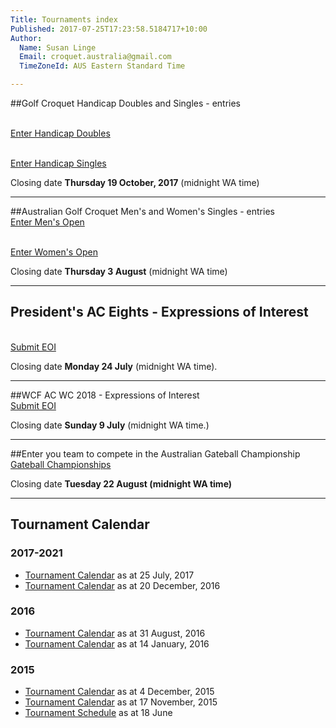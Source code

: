 ```yaml
---
Title: Tournaments index
Published: 2017-07-25T17:23:58.5184717+10:00
Author:
  Name: Susan Linge
  Email: croquet.australia@gmail.com
  TimeZoneId: AUS Eastern Standard Time

---
```

##Golf Croquet Handicap Doubles and Singles - entries

<br/><a href="/tournaments/2017/gc/handicap-doubles" class="btn btn-primary btn-lg" role="button">Enter Handicap Doubles</a>

<br/><a href="/tournaments/2017/gc/handicap-singles" class="btn btn-primary btn-lg" role="button">Enter Handicap Singles</a>

Closing date **Thursday 19 October, 2017** (midnight WA time)
________________

##Australian Golf Croquet Men's and Women's Singles - entries
<br/><a href="/tournaments/2017/gc/mens-open" class="btn btn-primary btn-lg" role="button">Enter Men's Open</a>

<br/><a href="/tournaments/2017/gc/womens-open" class="btn btn-primary btn-lg" role="button">Enter Women's Open</a>

Closing date **Thursday 3 August** (midnight WA time)
________________

## President's AC Eights - Expressions of Interest
<br/><a href="/tournaments/2017/ac/presidents-eights-expressions-of-interest" class="btn btn-primary btn-lg" role="button">Submit EOI</a>

Closing date **Monday 24 July** (midnight WA time).
________________

##WCF AC WC 2018 - Expressions of Interest
<br/><a href="/tournaments/2018/ac/wcf-world-championship-eoi" class="btn btn-primary btn-lg" role="button">Submit EOI</a>

Closing date **Sunday 9 July** (midnight WA time.)
________________

##Enter you team to compete in the Australian Gateball Championship
<br/><a href="/tournaments/2017/gb/championships" class="btn btn-primary btn-lg" role="button">Gateball Championships</a>

Closing date **Tuesday 22 August (midnight WA time)**
________________

## Tournament Calendar

### 2017-2021
- [Tournament Calendar](/tournaments/aca-tournament-calendar.pdf) as at 25 July, 2017
- [Tournament Calendar](/tournaments/aca-tournament-calendar-as-at-20-dec-2016.pdf) as at 20 December, 2016

### 2016
- [Tournament Calendar](/tournaments/aca-tournament-calendar-as-at-31-august-2016.pdf) as at 31 August, 2016
- [Tournament Calendar](/aca-tournament-calendar-as-at-14-january-2016.pdf) as at 14 January, 2016

### 2015
- [Tournament Calendar](/2015-2019-aca-tournament-program-as-at-4-december.pdf) as at 4 December, 2015
- [Tournament Calendar](/2015-2019-aca-tournament-calendar-as-at-17-nov-2015.pdf) as at 17 November, 2015
- [Tournament Schedule](/2015-2019-aca-tournament-program-as-at-18-june-2015-2-.pdf) as at 18 June